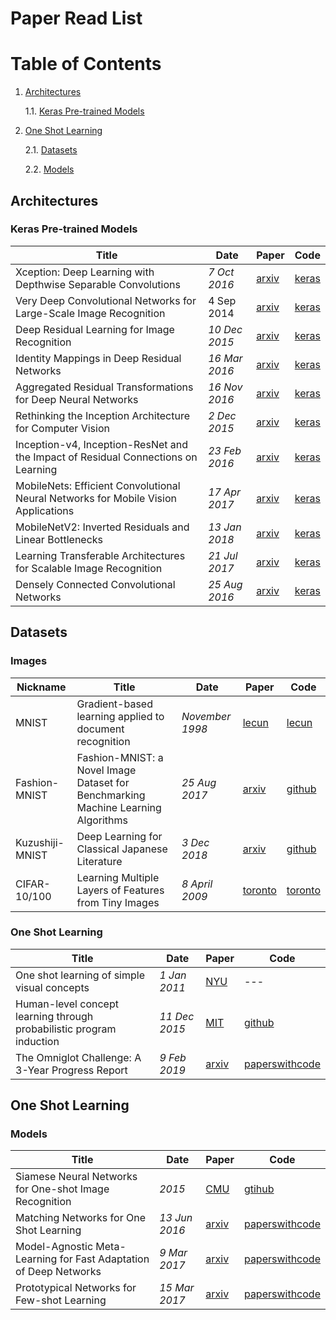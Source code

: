 # Paper Read List

# Table of Contents
1. [Architectures](#architectures)
	
	1.1. [Keras Pre-trained Models](#keras-models)
	
2. [One Shot Learning](#one-shot)

	2.1. [Datasets](#one-shot-datasets)
	
	2.2. [Models](#one-shot-models)

## Architectures
### Keras Pre-trained Models
|Title|Date|Paper|Code|
|---|---|---|---|
|Xception: Deep Learning with Depthwise Separable Convolutions|_7 Oct 2016_|[arxiv](https://arxiv.org/abs/1610.02357)|[keras](https://keras.io/applications/#xception)|
|Very Deep Convolutional Networks for Large-Scale Image Recognition|4 Sep 2014|[arxiv](https://arxiv.org/abs/1409.1556)|[keras](https://keras.io/applications/#vgg16)|
|Deep Residual Learning for Image Recognition|_10 Dec 2015_|[arxiv](https://arxiv.org/abs/1512.03385)|[keras](https://keras.io/applications/#resnet)|
|Identity Mappings in Deep Residual Networks|_16 Mar 2016_|[arxiv](https://arxiv.org/abs/1603.05027)|[keras](https://keras.io/applications/#resnet)|
|Aggregated Residual Transformations for Deep Neural Networks|_16 Nov 2016_|[arxiv](https://arxiv.org/abs/1611.05431)|[keras](https://keras.io/applications/#resnet)|
|Rethinking the Inception Architecture for Computer Vision|_2 Dec 2015_|[arxiv](https://arxiv.org/abs/1512.00567)|[keras](https://keras.io/applications/#inceptionv3)|
|Inception-v4, Inception-ResNet and the Impact of Residual Connections on Learning|_23 Feb 2016_|[arxiv](https://arxiv.org/abs/1602.07261)|[keras](https://keras.io/applications/#inceptionresnetv2)|
|MobileNets: Efficient Convolutional Neural Networks for Mobile Vision Applications|_17 Apr 2017_|[arxiv](https://arxiv.org/abs/1704.04861)|[keras](https://keras.io/applications/#mobilenet)|
|MobileNetV2: Inverted Residuals and Linear Bottlenecks|_13 Jan 2018_|[arxiv](https://arxiv.org/abs/1801.04381)|[keras](https://keras.io/applications/#mobilenetv2)|
|Learning Transferable Architectures for Scalable Image Recognition|_21 Jul 2017_|[arxiv](https://arxiv.org/abs/1707.07012)|[keras](https://keras.io/applications/#densenet)|
|Densely Connected Convolutional Networks|_25 Aug 2016_|[arxiv](https://arxiv.org/pdf/1608.06993)|[keras](https://keras.io/applications/#nasnet)|



## Datasets

### Images
|Nickname|Title|Date|Paper|Code|
|---|---|---|---|---|
|MNIST|Gradient-based learning applied to document recognition|_November 1998_|[lecun](http://yann.lecun.com/exdb/publis/pdf/lecun-98.pdf)|[lecun](http://yann.lecun.com/exdb/mnist/)
|Fashion-MNIST|Fashion-MNIST: a Novel Image Dataset for Benchmarking Machine Learning Algorithms|_25 Aug 2017_|[arxiv](https://arxiv.org/abs/1708.07747)|[github](https://github.com/zalandoresearch/fashion-mnist)
|Kuzushiji-MNIST|Deep Learning for Classical Japanese Literature|_3 Dec 2018_|[arxiv](https://arxiv.org/abs/1812.01718)|[github](https://github.com/rois-codh/kmnist)|
|CIFAR-10/100|Learning Multiple Layers of Features from Tiny Images|_8 April 2009_|[toronto](https://www.cs.toronto.edu/~kriz/learning-features-2009-TR.pdf)|[toronto](https://www.cs.toronto.edu/~kriz/cifar.html)

### One Shot Learning

|Title|Date|Paper|Code|
|---|---|---|---|
|One shot learning of simple visual concepts|_1 Jan 2011_|[NYU](https://cims.nyu.edu/~brenden/LakeEtAl2011CogSci.pdf)|---|
|Human-level concept learning through probabilistic program induction|_11 Dec 2015_|[MIT](https://web.mit.edu/cocosci/Papers/Science-2015-Lake-1332-8.pdf)|[github](https://github.com/brendenlake/omniglot)|
|The Omniglot Challenge: A 3-Year Progress Report|_9 Feb 2019_|[arxiv](https://arxiv.org/pdf/1902.03477)|[paperswithcode](https://paperswithcode.com/paper/the-omniglot-challenge-a-3-year-progress)

## One Shot Learning
### Models
|Title|Date|Paper|Code|
|---|---|---|---|
|Siamese Neural Networks for One-shot Image Recognition|_2015_|[CMU](https://www.cs.cmu.edu/~rsalakhu/papers/oneshot1.pdf)|[gtihub](https://github.com/Goldesel23/Siamese-Networks-for-One-Shot-Learning)|
|Matching Networks for One Shot Learning|_13 Jun 2016_|[arxiv](https://arxiv.org/pdf/1606.04080) |  [paperswithcode](https://paperswithcode.com/paper/matching-networks-for-one-shot-learning) |
|Model-Agnostic Meta-Learning for Fast Adaptation of Deep Networks|_9 Mar 2017_|[arxiv](https://arxiv.org/pdf/1703.03400) |  [paperswithcode](https://paperswithcode.com/paper/model-agnostic-meta-learning-for-fast) |
|Prototypical Networks for Few-shot Learning|_15 Mar 2017_|[arxiv](https://arxiv.org/pdf/1703.05175) |  [paperswithcode](https://paperswithcode.com/paper/prototypical-networks-for-few-shot-learning) |
<!--stackedit_data:
eyJoaXN0b3J5IjpbMTU1MzQwNDExMiw0NTMyOTI3NTUsLTM5MD
EwOTA3Myw0NjEyODIzNDcsLTUwMDQ5NTk0NiwtNzQxMDc1MjE3
LDE0Mjc2MjU3MzgsLTUyNjgzNDgxMl19
-->